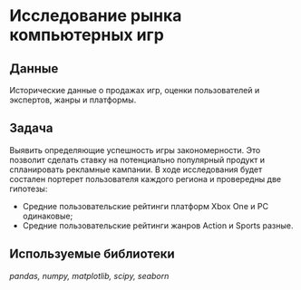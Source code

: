# Исследование рынка компьютерных игр

## Данные

Исторические данные о продажах игр, оценки пользователей и экспертов, жанры и платформы.

## Задача

Выявить определяющие успешность игры закономерности. Это позволит сделать ставку на потенциально популярный продукт и спланировать рекламные кампании.
В ходе исследования будет состален портерет пользователя каждого региона и провередны две гипотезы:
- Средние пользовательские рейтинги платформ Xbox One и PC одинаковые;
- Средние пользовательские рейтинги жанров Action и Sports разные.

## Используемые библиотеки
*pandas, numpy, matplotlib, scipy, seaborn*

